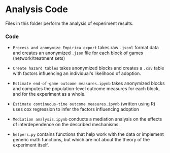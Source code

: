# Analysis Code
Files in this folder perform the analysis of experiment results.


### Code
- `Process and anonymize Empirica export` takes raw `.jsonl` format data and
creates an anonymized `.json` file for each block of games (network/treatment
sets)

- `Create hazard tables` takes anonymized blocks and creates a `.csv` table
with factors influencing an individual's likelihood of adoption.

- `Estimate end-of-game outcome measures.ipynb` takes anonymized blocks and
computes the population-level outcome measures for each block, and for the
experiment as a whole.

- `Estimate continuous-time outcome measures.ipynb` (written using R) uses
cox regression to infer the factors influencing adoption

- `Mediation analysis.ipynb` conducts a mediation analysis on the effects of interdependence on the described mechanisms.

- `helpers.py` contains functions that help work with the data or implement
generic math functions, but which are not about the theory of the experiment
itself.
